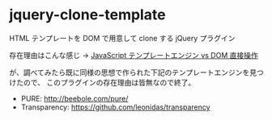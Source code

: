 jquery-clone-template
=====================

HTML テンプレートを DOM で用意して clone する jQuery プラグイン

存在理由はこんな感じ ->
[JavaScript テンプレートエンジン vs DOM 直接操作](https://gist.github.com/froop/5492623)

が、調べてみたら既に同様の思想で作られた下記のテンプレートエンジンを見つけたので、
このプラグインの存在理由は皆無なので終了。

* PURE: http://beebole.com/pure/
* Transparency: https://github.com/leonidas/transparency
